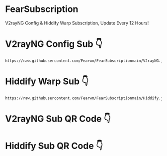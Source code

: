 # FearSubscription
V2rayNG Config & Hiddify Warp Subscription, Update Every 12 Hours!

# V2rayNG Config Sub 👇
```
https://raw.githubusercontent.com/Fearwm/FearSubscriptionmain/V2rayNG.json
```

# Hiddify Warp Sub 👇
```
https://raw.githubusercontent.com/Fearwm/FearSubscriptionmain/Hiddify.json
```

# V2rayNG Sub QR Code 👇


# Hiddify Sub QR Code 👇
